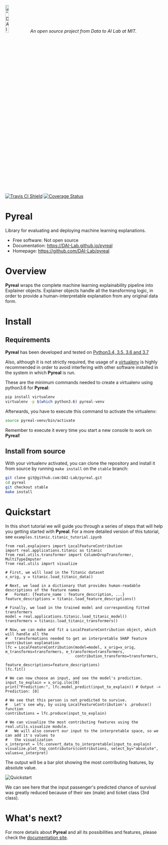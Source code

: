 <p align="left">
<img width=15% src="https://dai.lids.mit.edu/wp-content/uploads/2018/06/Logo_DAI_highres.png" alt=“DAI-Lab” />
<i>An open source project from Data to AI Lab at MIT.</i>
</p>

<!-- Uncomment these lines after releasing the package to PyPI for version and downloads badges -->
<!--[![PyPI Shield](https://img.shields.io/pypi/v/pyreal.svg)](https://pypi.python.org/pypi/pyreal)-->
<!--[![Downloads](https://pepy.tech/badge/pyreal)](https://pepy.tech/project/pyreal)-->
[![Travis CI Shield](https://travis-ci.org/DAI-Lab/pyreal.svg?branch=master)](https://travis-ci.org/DAI-Lab/pyreal)
[![Coverage Status](https://codecov.io/gh/DAI-Lab/pyreal/branch/master/graph/badge.svg)](https://codecov.io/gh/DAI-Lab/pyreal)

# Pyreal

Library for evaluating and deploying machine learning explanations.

- Free software: Not open source
- Documentation: https://DAI-Lab.github.io/pyreal
- Homepage: https://github.com/DAI-Lab/pyreal

# Overview

**Pyreal** wraps the complete machine learning explainability pipeline into Explainer objects. Explainer objects
handle all the transforming logic, in order to provide a human-interpretable explanation from any original
data form.

# Install

## Requirements

**Pyreal** has been developed and tested on [Python3.4, 3.5, 3.6 and 3.7](https://www.python.org/downloads/)

Also, although it is not strictly required, the usage of a [virtualenv](https://virtualenv.pypa.io/en/latest/)
is highly recommended in order to avoid interfering with other software installed in the system
in which **Pyreal** is run.

These are the minimum commands needed to create a virtualenv using python3.6 for **Pyreal**:

```bash
pip install virtualenv
virtualenv -p $(which python3.6) pyreal-venv
```

Afterwards, you have to execute this command to activate the virtualenv:

```bash
source pyreal-venv/bin/activate
```

Remember to execute it every time you start a new console to work on **Pyreal**!

<!-- Uncomment this section after releasing the package to PyPI for installation instructions
## Install from PyPI

After creating the virtualenv and activating it, we recommend using
[pip](https://pip.pypa.io/en/stable/) in order to install **Pyreal**:

```bash
pip install pyreal
```

This will pull and install the latest stable release from [PyPI](https://pypi.org/).
-->

## Install from source

With your virtualenv activated, you can clone the repository and install it from
source by running `make install` on the `stable` branch:

```bash
git clone git@github.com:DAI-Lab/pyreal.git
cd pyreal
git checkout stable
make install
```

<!--## Install for Development

If you want to contribute to the project, a few more steps are required to make the project ready
for development.

Please head to the [Contributing Guide](https://DAI-Lab.github.io/pyreal/contributing.html#get-started)
for more details about this process.-->

# Quickstart

In this short tutorial we will guide you through a series of steps that will help you
getting started with **Pyreal**. For a more detailed version of this tutorial, see 
`examples.titanic.titanic_tutorial.ipynb`

```python3
from real.explainers import LocalFeatureContribution
import real.applications.titanic as titanic
from real.utils.transformer import ColumnDropTransformer, MultiTypeImputer
from real.utils import visualize

# First, we will load in the Titanic dataset
x_orig, y = titanic.load_titanic_data()

# Next, we load in a dictionary that provides human-readable descriptions of the feature names
#   Format: {feature_name : feature_description, ...}
feature_descriptions = titanic.load_feature_descriptions()

# Finally, we load in the trained model and corresponding fitted transformers
model = real.applications.titanic.load_titanic_model()
transformers = titanic.load_titanic_transformers()

# Now, we can make and fit a LocalFeatureContribution object, which will handle all the 
#   transformations needed to get an interpretable SHAP feature contribution explanation
lfc = LocalFeatureContribution(model=model, x_orig=x_orig, m_transforms=transformers, e_transforms=transformers, 
                               contribution_transforms=transformers, 
                               feature_descriptions=feature_descriptions)
lfc.fit()

# We can now choose an input, and see the model's prediction.
input_to_explain = x_orig.iloc[0]
print("Prediction:", lfc.model_predict(input_to_explain)) # Output -> Prediction: [0]

# We see that this person is not predicted to survive. 
#   Let's see why, by using LocalFeatureContribution's .produce() function
contributions = lfc.produce(input_to_explain)

# We can visualize the most contributing features using the real.utils.visualize module. 
#   We will also convert our input to the interpretable space, so we can add it's values to
#   the visualization
x_interpret = lfc.convert_data_to_interpretable(input_to_explain)
visualize.plot_top_contributors(contributions, select_by="absolute", values=x_interpret)
```
The output will be a bar plot showing the most contributing features, by absolute value. 

![Quickstart](docs/images/quickstart.png)

We can see here that the input passenger's predicted chance of survival was greatly reduced
because of their sex (male) and ticket class (3rd class).

# What's next?

For more details about **Pyreal** and all its possibilities
and features, please check the [documentation site](
https://DAI-Lab.github.io/pyreal/).
